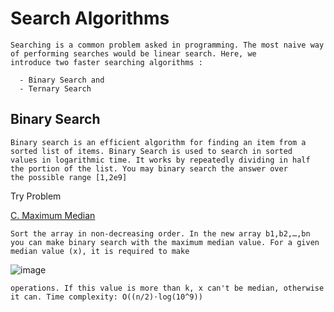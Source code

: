 # Search Algorithms
```
Searching is a common problem asked in programming. The most naive way of performing searches would be linear search. Here, we 
introduce two faster searching algorithms :

  - Binary Search and
  - Ternary Search
```

## Binary Search
```
Binary search is an efficient algorithm for finding an item from a sorted list of items. Binary Search is used to search in sorted
values in logarithmic time. It works by repeatedly dividing in half the portion of the list. You may binary search the answer over 
the possible range [1,2e9]
```
Try Problem

[C. Maximum Median](https://codeforces.com/contest/1201/problem/C)

``` Sort the array in non-decreasing order. In the new array b1,b2,…,bn you can make binary search with the maximum median value. For a given median value (x), it is required to make ``` 

![image](https://user-images.githubusercontent.com/59710234/158398223-1986dcd2-bbe3-4156-8c98-ffd338bf4c72.png) 

``` operations. If this value is more than k, x can't be median, otherwise it can. Time complexity: O((n/2)⋅log(10^9)) ```
